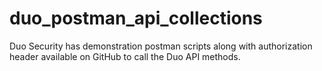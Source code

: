 # duo_postman_api_collections
Duo Security has demonstration postman scripts along with authorization header available on GitHub to call the Duo API methods.
